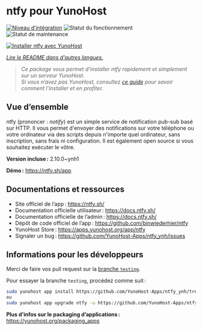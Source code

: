 <!--
Nota bene : ce README est automatiquement généré par <https://github.com/YunoHost/apps/tree/master/tools/readme_generator>
Il NE doit PAS être modifié à la main.
-->

# ntfy pour YunoHost

[![Niveau d’intégration](https://dash.yunohost.org/integration/ntfy.svg)](https://dash.yunohost.org/appci/app/ntfy) ![Statut du fonctionnement](https://ci-apps.yunohost.org/ci/badges/ntfy.status.svg) ![Statut de maintenance](https://ci-apps.yunohost.org/ci/badges/ntfy.maintain.svg)

[![Installer ntfy avec YunoHost](https://install-app.yunohost.org/install-with-yunohost.svg)](https://install-app.yunohost.org/?app=ntfy)

*[Lire le README dans d'autres langues.](./ALL_README.md)*

> *Ce package vous permet d’installer ntfy rapidement et simplement sur un serveur YunoHost.*  
> *Si vous n’avez pas YunoHost, consultez [ce guide](https://yunohost.org/install) pour savoir comment l’installer et en profiter.*

## Vue d’ensemble

ntfy (prononcer : *notify*) est un simple service de notification pub-sub basé sur HTTP. Il vous permet d'envoyer des notifications sur votre téléphone ou votre ordinateur via des scripts depuis n'importe quel ordinateur, sans inscription, sans frais ni configuration. Il est également open source si vous souhaitez exécuter le vôtre.


**Version incluse :** 2.10.0~ynh1

**Démo :** <https://ntfy.sh/app>
## Documentations et ressources

- Site officiel de l’app : <https://ntfy.sh/>
- Documentation officielle utilisateur : <https://docs.ntfy.sh/>
- Documentation officielle de l’admin : <https://docs.ntfy.sh/>
- Dépôt de code officiel de l’app : <https://github.com/binwiederhier/ntfy>
- YunoHost Store : <https://apps.yunohost.org/app/ntfy>
- Signaler un bug : <https://github.com/YunoHost-Apps/ntfy_ynh/issues>

## Informations pour les développeurs

Merci de faire vos pull request sur la [branche `testing`](https://github.com/YunoHost-Apps/ntfy_ynh/tree/testing).

Pour essayer la branche `testing`, procédez comme suit :

```bash
sudo yunohost app install https://github.com/YunoHost-Apps/ntfy_ynh/tree/testing --debug
ou
sudo yunohost app upgrade ntfy -u https://github.com/YunoHost-Apps/ntfy_ynh/tree/testing --debug
```

**Plus d’infos sur le packaging d’applications :** <https://yunohost.org/packaging_apps>
